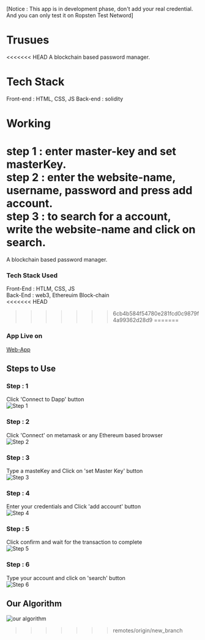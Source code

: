 [Notice : This app is in development phase, don't add your real credential. And you can only test it on Ropsten Test Netword]

# Trusues
<<<<<<< HEAD
A blockchain based password manager.

# Tech Stack
Front-end : HTML, CSS, JS
Back-end : solidity 

# Working
step 1 : enter master-key and set masterKey.  
step 2 : enter the website-name, username, password and press add account.  
step 3 : to search for a account, write the website-name and click on search.   
=======
A blockchain based password manager.  

### Tech Stack Used  
Front-End : HTLM, CSS, JS  
Back-End : web3, Ethereuim Block-chain  
<<<<<<< HEAD
>>>>>>> 6cb4b584f54780e281fcd0c9879f4a99362d28d9
=======

### App Live on  
[Web-App](trusues.web.app)

## Steps to Use  
### Step : 1  
Click 'Connect to Dapp' button  
![Step 1](https://github.com/BahauddinAziz/trusues/blob/master/Assets/1.png)  
### Step : 2  
Click 'Connect' on metamask or any Ethereum based browser    
![Step 2](https://github.com/BahauddinAziz/trusues/blob/master/Assets/2.png)  
### Step : 3  
Type a masteKey and Click on 'set Master Key' button    
![Step 3](https://github.com/BahauddinAziz/trusues/blob/master/Assets/3.png)  
### Step : 4  
Enter your credentials and Click 'add account' button    
![Step 4](https://github.com/BahauddinAziz/trusues/blob/master/Assets/4.png)  
### Step : 5  
Click confirm and wait for the transaction to complete  
![Step 5](https://github.com/BahauddinAziz/trusues/blob/master/Assets/5.png)  
### Step : 6  
Type your account and click on 'search' button  
![Step 6](https://github.com/BahauddinAziz/trusues/blob/master/Assets/6.png)

## Our Algorithm
![our algorithm](https://github.com/BahauddinAziz/trusues/blob/master/Assets/Trusues%20Algorithm.png)
>>>>>>> remotes/origin/new_branch
